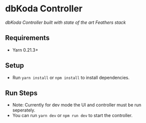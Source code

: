 # dbKoda Controller
*dbKoda Controller built with state of the art Feathers stack*

## Requirements

* Yarn 0.21.3+

## Setup

* Run `yarn install` or `npm install` to install dependencies.


## Run Steps

* Note: Currently for dev mode the UI and controller must be run seperately.
* You can run `yarn dev` or `npm run dev` to start the controller.
